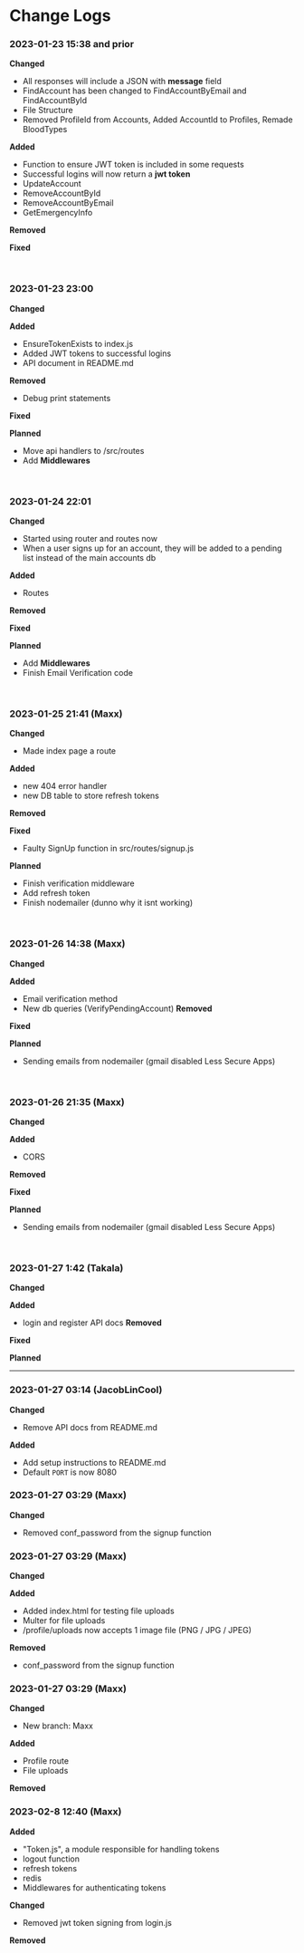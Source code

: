 # Change Logs

### 2023-01-23 15:38 and prior ###
 **Changed**
 - All responses will include a JSON with **message** field
 - FindAccount has been changed to FindAccountByEmail and FindAccountById
 - File Structure
 - Removed ProfileId from Accounts, Added AccountId to Profiles, Remade BloodTypes


 **Added**
 - Function to ensure JWT token is included in some requests
 - Successful logins will now return a **jwt token** 
 - UpdateAccount
 - RemoveAccountById
 - RemoveAccountByEmail
 - GetEmergencyInfo


 **Removed**

 **Fixed**

<br/>

### 2023-01-23 23:00 ###
 **Changed**


 **Added**
 - EnsureTokenExists to index.js
 - Added JWT tokens to successful logins
 - API document in README.md


 **Removed**
 - Debug print statements


 **Fixed**

 **Planned**
 - Move api handlers to /src/routes
 - Add **Middlewares**

<br/>

### 2023-01-24 22:01 ###

 **Changed**
 - Started using router and routes now
 - When a user signs up for an account, they will be added to a pending list instead of the main accounts db


 **Added**
 - Routes


 **Removed**

 **Fixed**

 **Planned**
 - Add **Middlewares**
 - Finish Email Verification code

<br/>

### 2023-01-25 21:41 (Maxx) ###

 **Changed**
 - Made index page a route

 **Added**
 - new 404 error handler
 - new DB table to store refresh tokens

 **Removed**

 **Fixed**
 - Faulty SignUp function in src/routes/signup.js 
 

 **Planned**
 - Finish verification middleware
 - Add refresh token
 - Finish nodemailer (dunno why it isnt working)

<br/>

### 2023-01-26 14:38 (Maxx) ###

 **Changed**

 **Added**
 - Email verification method 
 - New db queries (VerifyPendingAccount)
 **Removed**

 **Fixed**

 **Planned**
 - Sending emails from nodemailer (gmail disabled Less Secure Apps)

<br/>

### 2023-01-26 21:35 (Maxx) ###

 **Changed**

 **Added**
 - CORS
 
 **Removed**

 **Fixed**

 **Planned**
 - Sending emails from nodemailer (gmail disabled Less Secure Apps)

<br/>

### 2023-01-27 1:42 (Takala) ###

 **Changed**

 **Added**
- login and register API docs
 **Removed**

 **Fixed**

 **Planned**

---

### 2023-01-27 03:14 (JacobLinCool) ###

 **Changed**

- Remove API docs from README.md

 **Added**

- Add setup instructions to README.md
- Default `PORT` is now 8080


### 2023-01-27 03:29 (Maxx) ###

 **Changed**

- Removed conf_password from the signup function


### 2023-01-27 03:29 (Maxx) ###

 **Changed**

**Added**
- Added index.html for testing file uploads
- Multer for file uploads
- /profile/uploads now accepts 1 image file (PNG / JPG / JPEG)

**Removed**
- conf_password from the signup function



### 2023-01-27 03:29 (Maxx) ###

 **Changed**
 - New branch: Maxx

**Added**
 - Profile route
 - File uploads
 
**Removed**


### 2023-02-8 12:40 (Maxx) ###
 
 **Added**
 - "Token.js", a module responsible for handling tokens
 - logout function
 - refresh tokens
 - redis
 - Middlewares for authenticating tokens

 **Changed**
 - Removed jwt token signing from login.js
 
**Removed**